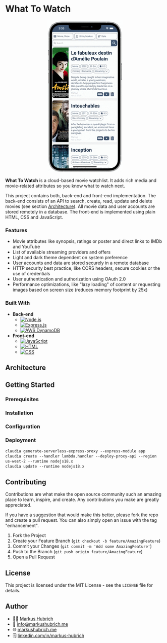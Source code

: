 # What To Watch

<p align="center">
  <img src="https://github.com/mhubrich/what-to-watch/blob/main/public/images/demo.gif">
</p>

**What To Watch** is a cloud-based movie watchlist. It adds rich media and movie-related attributes so you know what to watch next.

This project contains both, back-end and front-end implementation. The back-end consists of an API to search, create, read, update and delete movies (see section [Architecture](#architecture)). All movie data and user accounts are stored remotely in a database. The front-end is implemented using plain HTML, CSS and JavaScript.

### Features

* Movie attributes like synopsis, ratings or poster and direct links to IMDb and YouTube
* List of available streaming providers and offers
* Light and dark theme dependent on system preference
* User accounts and data are stored securely in a remote database
* HTTP security best practice, like CORS headers, secure cookies or the use of credentials
* User authentication and authorization using OAuth 2.0
* Performance optimizations, like "lazy loading" of content or requesting images based on screen size (reduces memory footprint by 25x)

### Built With

* **Back-end**
  * [![Node.js](https://img.shields.io/badge/Node.js-43853D?style=for-the-badge&logo=node.js&logoColor=white)](https://nodejs.org/en)
  * [![Express.js](https://img.shields.io/badge/Express.js-404D59?style=for-the-badge)](https://expressjs.com/)
  * [![AWS DynamoDB](https://img.shields.io/badge/Amazon%20DynamoDB-4053D6?style=for-the-badge&logo=Amazon%20DynamoDB&logoColor=white)](https://aws.amazon.com/dynamodb/)
* **Front-end**
  * [![JavaScript](https://img.shields.io/badge/JavaScript-F7DF1E?style=for-the-badge&logo=javascript&logoColor=black)](https://developer.mozilla.org/en-US/docs/Web/JavaScript)
  * [![HTML](https://img.shields.io/badge/HTML5-E34F26?style=for-the-badge&logo=html5&logoColor=white)](https://html.spec.whatwg.org/multipage/)
  * [![CSS](https://img.shields.io/badge/CSS3-1572B6?style=for-the-badge&logo=css3&logoColor=white)](https://www.w3.org/Style/CSS/Overview.en.html)

## Architecture

## Getting Started

### Prerequisites

### Installation

### Configuration

### Deployment

```
claudia generate-serverless-express-proxy --express-module app
claudia create --handler lambda.handler --deploy-proxy-api --region us-west-2 --runtime nodejs18.x
claudia update --runtime nodejs18.x
```

## Contributing

Contributions are what make the open source community such an amazing place to learn, inspire, and create. Any contributions you make are greatly appreciated.

If you have a suggestion that would make this better, please fork the repo and create a pull request. You can also simply open an issue with the tag "enhancement".

1. Fork the Project
2. Create your Feature Branch (`git checkout -b feature/AmazingFeature`)
3. Commit your Changes (`git commit -m 'Add some AmazingFeature'`)
4. Push to the Branch (`git push origin feature/AmazingFeature`)
5. Open a Pull Request

## License

This project is licensed under the MIT License - see the `LICENSE` file for details.

## Author

* 👨‍💻 [Markus Hubrich](https://github.com/mhubrich)
* 📧 [info@markushubrich.me](mailto:info@markushubrich.me)
* 🌐 [markushubrich.me](https://markushubrich.me)
* 🗒️ [linkedin.com/in/markus-hubrich](https://www.linkedin.com/in/markus-hubrich)
